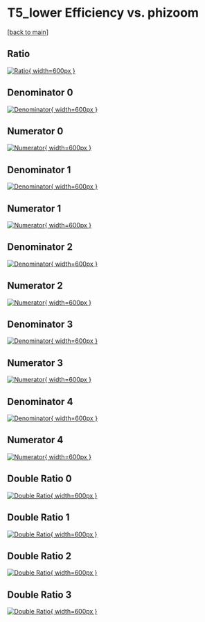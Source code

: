 # T5_lower Efficiency vs. phizoom

[[back to main](./)]



## Ratio

[![Ratio](../mtv/var/T5_lower_xtr_11_1_eff_phizoom.png){ width=600px }](../mtv/var/T5_lower_xtr_11_1_eff_phizoom.pdf)

## Denominator 0

[![Denominator](../mtv/den/T5_lower_xtr_11_1_eff_phizoom_den0.png){ width=600px }](../mtv/den/T5_lower_xtr_11_1_eff_phizoom_den0.pdf)

## Numerator 0

[![Numerator](../mtv/num/T5_lower_xtr_11_1_eff_phizoom_num0.png){ width=600px }](../mtv/num/T5_lower_xtr_11_1_eff_phizoom_num0.pdf)

## Denominator 1

[![Denominator](../mtv/den/T5_lower_xtr_11_1_eff_phizoom_den1.png){ width=600px }](../mtv/den/T5_lower_xtr_11_1_eff_phizoom_den1.pdf)

## Numerator 1

[![Numerator](../mtv/num/T5_lower_xtr_11_1_eff_phizoom_num1.png){ width=600px }](../mtv/num/T5_lower_xtr_11_1_eff_phizoom_num1.pdf)

## Denominator 2

[![Denominator](../mtv/den/T5_lower_xtr_11_1_eff_phizoom_den2.png){ width=600px }](../mtv/den/T5_lower_xtr_11_1_eff_phizoom_den2.pdf)

## Numerator 2

[![Numerator](../mtv/num/T5_lower_xtr_11_1_eff_phizoom_num2.png){ width=600px }](../mtv/num/T5_lower_xtr_11_1_eff_phizoom_num2.pdf)

## Denominator 3

[![Denominator](../mtv/den/T5_lower_xtr_11_1_eff_phizoom_den3.png){ width=600px }](../mtv/den/T5_lower_xtr_11_1_eff_phizoom_den3.pdf)

## Numerator 3

[![Numerator](../mtv/num/T5_lower_xtr_11_1_eff_phizoom_num3.png){ width=600px }](../mtv/num/T5_lower_xtr_11_1_eff_phizoom_num3.pdf)

## Denominator 4

[![Denominator](../mtv/den/T5_lower_xtr_11_1_eff_phizoom_den4.png){ width=600px }](../mtv/den/T5_lower_xtr_11_1_eff_phizoom_den4.pdf)

## Numerator 4

[![Numerator](../mtv/num/T5_lower_xtr_11_1_eff_phizoom_num4.png){ width=600px }](../mtv/num/T5_lower_xtr_11_1_eff_phizoom_num4.pdf)

## Double Ratio 0

[![Double Ratio](../mtv/ratio/T5_lower_xtr_11_1_eff_phizoom_ratio0.png){ width=600px }](../mtv/ratio/T5_lower_xtr_11_1_eff_phizoom_ratio0.pdf)

## Double Ratio 1

[![Double Ratio](../mtv/ratio/T5_lower_xtr_11_1_eff_phizoom_ratio1.png){ width=600px }](../mtv/ratio/T5_lower_xtr_11_1_eff_phizoom_ratio1.pdf)

## Double Ratio 2

[![Double Ratio](../mtv/ratio/T5_lower_xtr_11_1_eff_phizoom_ratio2.png){ width=600px }](../mtv/ratio/T5_lower_xtr_11_1_eff_phizoom_ratio2.pdf)

## Double Ratio 3

[![Double Ratio](../mtv/ratio/T5_lower_xtr_11_1_eff_phizoom_ratio3.png){ width=600px }](../mtv/ratio/T5_lower_xtr_11_1_eff_phizoom_ratio3.pdf)

